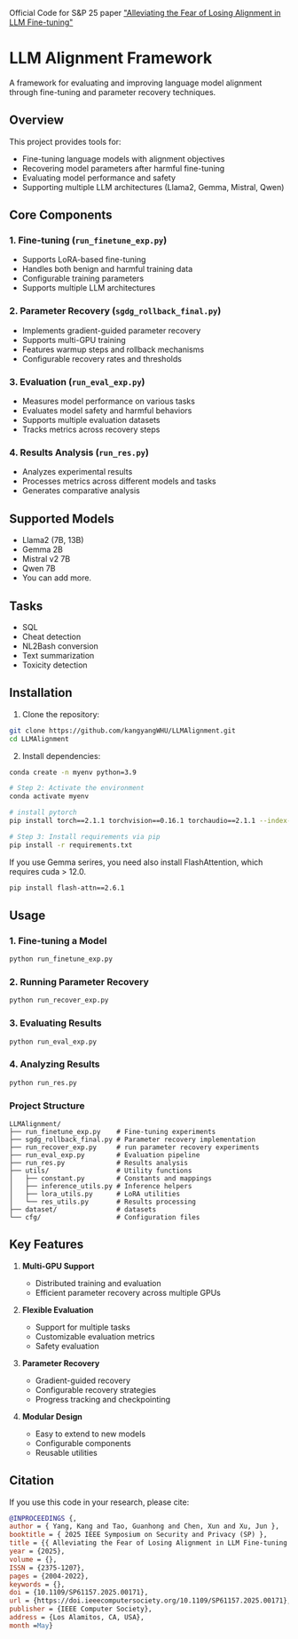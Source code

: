 Official Code for S&P 25 paper ["Alleviating the Fear of Losing Alignment in LLM Fine-tuning"](https://arxiv.org/abs/2504.09757)

# LLM Alignment Framework

A framework for evaluating and improving language model alignment through fine-tuning and parameter recovery techniques.

## Overview

This project provides tools for:
- Fine-tuning language models with alignment objectives
- Recovering model parameters after harmful fine-tuning
- Evaluating model performance and safety
- Supporting multiple LLM architectures (Llama2, Gemma, Mistral, Qwen)

## Core Components

### 1. Fine-tuning (`run_finetune_exp.py`)
- Supports LoRA-based fine-tuning
- Handles both benign and harmful training data
- Configurable training parameters
- Supports multiple LLM architectures

### 2. Parameter Recovery (`sgdg_rollback_final.py`)
- Implements gradient-guided parameter recovery
- Supports multi-GPU training
- Features warmup steps and rollback mechanisms
- Configurable recovery rates and thresholds

### 3. Evaluation (`run_eval_exp.py`)
- Measures model performance on various tasks
- Evaluates model safety and harmful behaviors
- Supports multiple evaluation datasets
- Tracks metrics across recovery steps

### 4. Results Analysis (`run_res.py`)
- Analyzes experimental results
- Processes metrics across different models and tasks
- Generates comparative analysis

## Supported Models
- Llama2 (7B, 13B)
- Gemma 2B
- Mistral v2 7B
- Qwen 7B
- You can add more.

## Tasks
- SQL
- Cheat detection
- NL2Bash conversion
- Text summarization
- Toxicity detection


## Installation

1. Clone the repository:
```bash
git clone https://github.com/kangyangWHU/LLMAlignment.git
cd LLMAlignment
```

2. Install dependencies:
```bash
conda create -n myenv python=3.9

# Step 2: Activate the environment
conda activate myenv

# install pytorch
pip install torch==2.1.1 torchvision==0.16.1 torchaudio==2.1.1 --index-url https://download.pytorch.org/whl/cu121

# Step 3: Install requirements via pip
pip install -r requirements.txt
```
If you use Gemma serires, you need also install FlashAttention, which requires cuda > 12.0.

```bash
pip install flash-attn==2.6.1
```

## Usage

### 1. Fine-tuning a Model

```python
python run_finetune_exp.py
```

### 2. Running Parameter Recovery

```bash
python run_recover_exp.py
```

### 3. Evaluating Results

```bash
python run_eval_exp.py
```

### 4. Analyzing Results

```bash
python run_res.py
```

### Project Structure
```
LLMAlignment/
├── run_finetune_exp.py    # Fine-tuning experiments
├── sgdg_rollback_final.py # Parameter recovery implementation
├── run_recover_exp.py     # run parameter recovery experiments
├── run_eval_exp.py        # Evaluation pipeline
├── run_res.py             # Results analysis
├── utils/                 # Utility functions
│   ├── constant.py        # Constants and mappings
│   ├── inference_utils.py # Inference helpers
│   ├── lora_utils.py      # LoRA utilities
│   └── res_utils.py       # Results processing
├── dataset/               # datasets
└── cfg/                   # Configuration files
```


## Key Features

1. **Multi-GPU Support**
   - Distributed training and evaluation
   - Efficient parameter recovery across multiple GPUs

2. **Flexible Evaluation**
   - Support for multiple tasks
   - Customizable evaluation metrics
   - Safety evaluation

3. **Parameter Recovery**
   - Gradient-guided recovery
   - Configurable recovery strategies
   - Progress tracking and checkpointing

4. **Modular Design**
   - Easy to extend to new models
   - Configurable components
   - Reusable utilities

## Citation

If you use this code in your research, please cite:

```bibtex
@INPROCEEDINGS {,
author = { Yang, Kang and Tao, Guanhong and Chen, Xun and Xu, Jun },
booktitle = { 2025 IEEE Symposium on Security and Privacy (SP) },
title = {{ Alleviating the Fear of Losing Alignment in LLM Fine-tuning }},
year = {2025},
volume = {},
ISSN = {2375-1207},
pages = {2004-2022},
keywords = {},
doi = {10.1109/SP61157.2025.00171},
url = {https://doi.ieeecomputersociety.org/10.1109/SP61157.2025.00171},
publisher = {IEEE Computer Society},
address = {Los Alamitos, CA, USA},
month =May}

```
